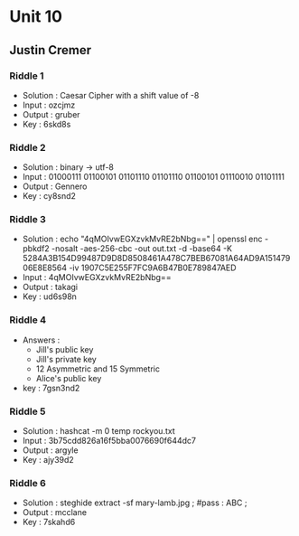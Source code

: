 # Unit 10
## Justin Cremer

### Riddle 1
- Solution : Caesar Cipher with a shift value of -8
- Input    : ozcjmz
- Output   : gruber 
- Key      : 6skd8s    

### Riddle 2
- Solution : binary -> utf-8
- Input    : 01000111 01100101 01101110 01101110 01100101 01110010 01101111
- Output   : Gennero
- Key      : cy8snd2

### Riddle 3
- Solution : echo "4qMOIvwEGXzvkMvRE2bNbg==" | openssl enc -pbkdf2 -nosalt -aes-256-cbc -out out.txt -d -base64 -K 5284A3B154D99487D9D8D8508461A478C7BEB67081A64AD9A15147906E8E8564 -iv 1907C5E255F7FC9A6B47B0E789847AED
- Input    : 4qMOIvwEGXzvkMvRE2bNbg==
- Output   : takagi
- Key      : ud6s98n 

### Riddle 4
- Answers  :
    - Jill's public key 
    - Jill's private key
    - 12 Asymmetric and 15 Symmetric
    - Alice's public key
- key      : 7gsn3nd2

### Riddle 5
- Solution : hashcat -m 0 temp rockyou.txt 
- Input    : 3b75cdd826a16f5bba0076690f644dc7
- Output   : argyle
- Key      : ajy39d2

### Riddle 6
- Solution : steghide extract -sf mary-lamb.jpg ; #pass : ABC ;
- Output   : mcclane
- Key      : 7skahd6

